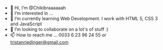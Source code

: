 - 👋 Hi, I’m @Chikibraaaaaah
- 👀 I’m interested in ...
- 🌱 I’m currently learning Web Development. I work with HTML 5, CSS 3 and JavaScript
- 💞️ I’m looking to collaborate on a lot's of stuff :)
- 📫 How to reach me ... 0033 6 23 96 24 55 or tristanriedinger@gmail.com

<!---
Chikibraaaaaah/Chikibraaaaaah is a ✨ special ✨ repository because its `README.md` (this file) appears on your GitHub profile.
You can click the Preview link to take a look at your changes.
--->
